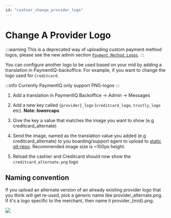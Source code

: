 ```yaml
---
id: "cashier_change_provider_logo"
---
```


# Change A Provider Logo

:::warning
This is a deprecated way of uploading custom payment method logos, please see the new admin section [`Payment Method Logos`](../../configuration_and_administration/system_configuration/payment-method-logos).
:::

You can configure another logo to be used based on your mid by adding a translation in PaymentIQ-backoffice.
For example, if you want to change the logo used for `Creditcard`.


:::info
Currently PaymentIQ only support PNG-logos
:::

1. Add a translation in PaymentIQ Backoffice -> Admin -> Messages

2. Add a new key called `{provider}_logo` (`creditcard_logo`, `trustly_logo` etc). **Note: lowercaps**

3. Give the key a value that matches the image you want to show (e.g creditcard_alternate)

4. Send the image, named as the translation value you added (e.g creditcard_alternate) to you boarding/support agent to upload to [static git-repo](https://github.com/devcode-git/static.paymentiq.io/tree/master/content). Recommended image size is ~100px height.

5. Reload the cashier and Creditcard should now show the `creditcard_alternate.png` logo

## Naming convention

If you upload an alternate version of an already existing provider logo that you think will get re-used, pick a generic name like provider_alternate.png.
If it's a logo specific to the merchant, then name it provider_{mid}.png.

<img src='https://static.paymentiq.io/cashier/provider_logo_faq.png' />

